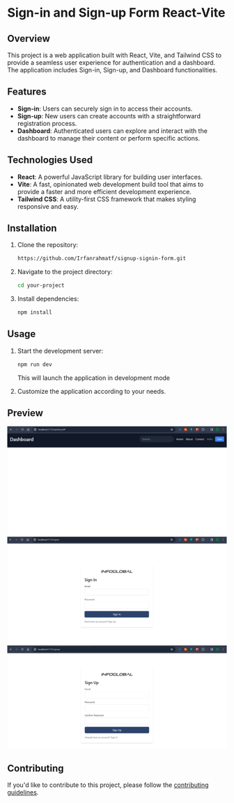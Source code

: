 # Sign-in and Sign-up Form React-Vite

## Overview

This project is a web application built with React, Vite, and Tailwind CSS to provide a seamless user experience for authentication and a dashboard. The application includes Sign-in, Sign-up, and Dashboard functionalities.

## Features

- **Sign-in**: Users can securely sign in to access their accounts.
- **Sign-up**: New users can create accounts with a straightforward registration process.
- **Dashboard**: Authenticated users can explore and interact with the dashboard to manage their content or perform specific actions.

## Technologies Used

- **React**: A powerful JavaScript library for building user interfaces.
- **Vite**: A fast, opinionated web development build tool that aims to provide a faster and more efficient development experience.
- **Tailwind CSS**: A utility-first CSS framework that makes styling responsive and easy.

## Installation

1. Clone the repository:

   ```bash
   https://github.com/Irfanrahmatf/signup-signin-form.git
   ```

2. Navigate to the project directory:

   ```bash
   cd your-project
   ```

3. Install dependencies:

   ```bash
   npm install
   ```

## Usage

1. Start the development server:

   ```bash
   npm run dev
   ```

   This will launch the application in development mode

2. Customize the application according to your needs.

## Preview

![Dashboard](/src/images/Dashboard.png)
![Sign-in](/src/images/Sign-in.png)
![Sign-up](/src/images/Sign-up.png)


## Contributing

If you'd like to contribute to this project, please follow the [contributing guidelines](CONTRIBUTING.md).